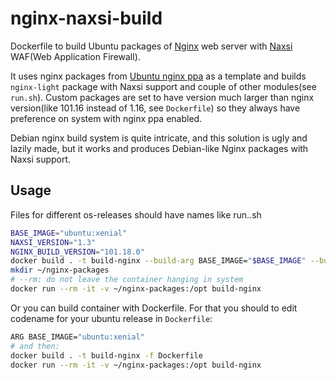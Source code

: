 # nginx-naxsi-build

Dockerfile to build Ubuntu packages of [Nginx](https://nginx.org/) web server with [Naxsi](https://github.com/nbs-system/naxsi) WAF(Web Application Firewall).

It uses nginx packages from [Ubuntu nginx ppa](https://launchpad.net/~nginx/+archive/ubuntu/stable) as a template and builds `nginx-light` package with Naxsi support and couple of other modules(see `run.sh`). Custom packages are set to have version much larger than nginx version(like 101.16 instead of 1.16, see `Dockerfile`) so they always have preference on system with nginx ppa enabled.

Debian nginx build system is quite intricate, and this solution is ugly and lazily made, but it works and produces Debian-like Nginx packages with Naxsi support.

## Usage
Files for different os-releases should have names like run.**<os-codename>**.sh

```bash
BASE_IMAGE="ubuntu:xenial"
NAXSI_VERSION="1.3"
NGINX_BUILD_VERSION="101.18.0"
docker build . -t build-nginx --build-arg BASE_IMAGE="$BASE_IMAGE" --build-arg NAXSI_VERSION="$NAXSI_VERSION" --build-arg NGINX_BUILD_VERSION="$NGINX_BUILD_VERSION"
mkdir ~/nginx-packages
# --rm: do not leave the container hanging in system
docker run --rm -it -v ~/nginx-packages:/opt build-nginx
```

Or you can build container with Dockerfile. For that you should to edit codename for your ubuntu release in `Dockerfile`:

```bash
ARG BASE_IMAGE="ubuntu:xenial"
# and then:
docker build . -t build-nginx -f Dockerfile
docker run --rm -it -v ~/nginx-packages:/opt build-nginx
```